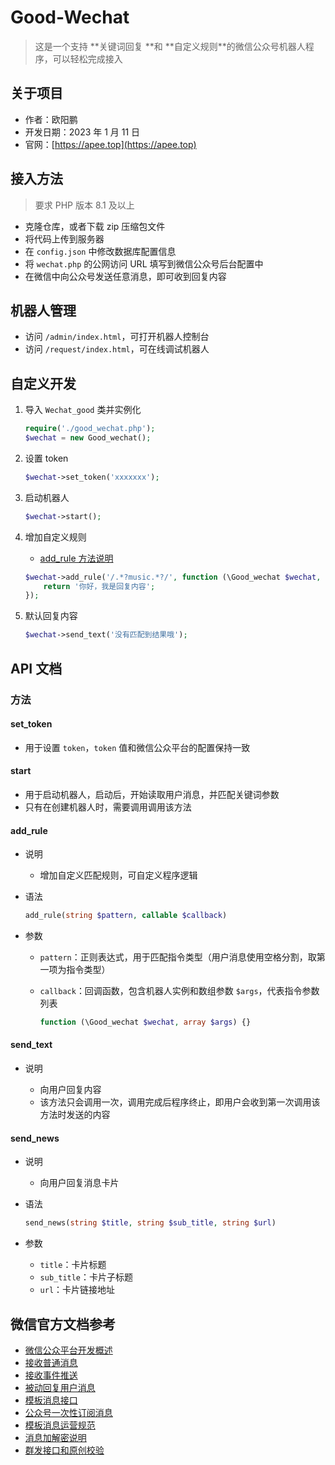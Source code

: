 # Good-Wechat

> 这是一个支持 **关键词回复 ​**和 **自定义规则 ​**的微信公众号机器人程序，可以轻松完成接入

## 关于项目

* 作者：欧阳鹏
* 开发日期：2023 年 1 月 11 日
* 官网：[https://apee.top](https://apee.top)

## 接入方法

> 要求 PHP 版本 8.1 及以上

* 克隆仓库，或者下载 zip 压缩包文件
* 将代码上传到服务器
* 在 `config.json` 中修改数据库配置信息
* 将 `wechat.php` 的公网访问 URL 填写到微信公众号后台配置中
* 在微信中向公众号发送任意消息，即可收到回复内容

## 机器人管理

* 访问 `/admin/index.html`，可打开机器人控制台
* 访问 `/request/index.html`，可在线调试机器人

## 自定义开发

1. 导入 `Wechat_good` 类并实例化

    ```php
    require('./good_wechat.php');
    $wechat = new Good_wechat();
    ```
2. 设置 token

    ```php
    $wechat->set_token('xxxxxxx');
    ```
3. 启动机器人

    ```php
    $wechat->start();
    ```
4. 增加自定义规则

    * [add_rule 方法说明](#add_rule)

    ```php
    $wechat->add_rule('/.*?music.*?/', function (\Good_wechat $wechat, $args) {
        return '你好，我是回复内容';
    });
    ```
5. 默认回复内容

    ```php
    $wechat->send_text('没有匹配到结果哦');
    ```

## API 文档

### 方法

#### set_token

* 用于设置 `token`，`token` 值和微信公众平台的配置保持一致

#### start

* 用于启动机器人，启动后，开始读取用户消息，并匹配关键词参数
* 只有在创建机器人时，需要调用调用该方法

#### add_rule

* 说明

  * 增加自定义匹配规则，可自定义程序逻辑
* 语法

  ```php
  add_rule(string $pattern, callable $callback)
  ```
* 参数

  * `pattern`：正则表达式，用于匹配指令类型（用户消息使用空格分割，取第一项为指令类型）
  * `callback`：回调函数，包含机器人实例和数组参数 `$args`，代表指令参数列表

    ```php
    function (\Good_wechat $wechat, array $args) {}
    ```

#### send_text

* 说明

  * 向用户回复内容
  * 该方法只会调用一次，调用完成后程序终止，即用户会收到第一次调用该方法时发送的内容

#### send_news

* 说明

  * 向用户回复消息卡片
* 语法

  ```php
  send_news(string $title, string $sub_title, string $url)
  ```
* 参数

  * `title`：卡片标题
  * `sub_title`：卡片子标题
  * `url`：卡片链接地址

## 微信官方文档参考

* [微信公众平台开发概述](https://developers.weixin.qq.com/doc/offiaccount/Getting_Started/Overview.html)
* [接收普通消息](https://developers.weixin.qq.com/doc/offiaccount/Message_Management/Receiving_standard_messages.html)
* [接收事件推送](https://developers.weixin.qq.com/doc/offiaccount/Message_Management/Receiving_event_pushes.html)
* [被动回复用户消息](https://developers.weixin.qq.com/doc/offiaccount/Message_Management/Passive_user_reply_message.html)
* [模板消息接口](https://developers.weixin.qq.com/doc/offiaccount/Message_Management/Template_Message_Interface.html)
* [公众号一次性订阅消息](https://developers.weixin.qq.com/doc/offiaccount/Message_Management/One-time_subscription_info.html)
* [模板消息运营规范](https://developers.weixin.qq.com/doc/offiaccount/Message_Management/Template_Message_Operation_Specifications.html)
* [消息加解密说明](https://developers.weixin.qq.com/doc/offiaccount/Message_Management/Message_encryption_and_decryption_instructions.html)
* [群发接口和原创校验](https://developers.weixin.qq.com/doc/offiaccount/Message_Management/Batch_Sends_and_Originality_Checks.html)